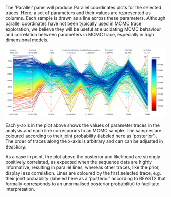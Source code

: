 The 'Parallel' panel will produce Parallel coordinates plots for the selected traces. Here, a set of parameters and their values are represented as columns. Each sample is drawn as a line across these parameters. Although parallel coordinates have not been typically used in MCMC trace exploration, we believe they will be useful at elucidating MCMC behaviour and correlation between parameters in MCMC trace, especially in high dimensional models. 

![](../images/parallel.png)

Each y-axis in the plot above shows the values of parameter traces in the analysis and each line corresponds to an MCMC sample. The samples are coloured according to their joint probability (labeled here as 'posterior'). The order of traces along the x-axis is arbitrary and can can be adjusted in Beastiary.

As a case in point, the plot above the posterior and likelihood are strongly positively correlated, as expected when the sequence data are highly informative, resulting in parallel lines, whereas other traces, like the prior, display less correlation. Lines are coloured by the first selected trace, e.g. their joint probability (labeled here as a 'posterior' according to BEAST2 that formally corresponds to an unormalised posterior probability) to facilitate interpretation. 